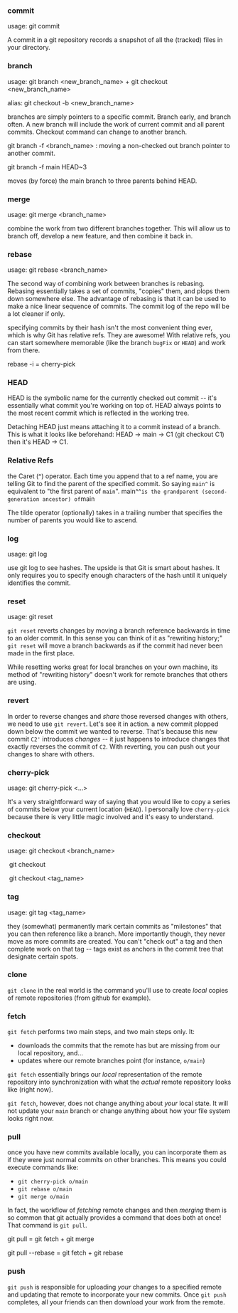 ### commit

usage: git commit

A commit in  a git repository records a snapshot of all the (tracked) files in your directory.



### branch

usage:	git branch <new_branch_name> + git checkout <new_branch_name>

alias: git checkout -b <new_branch_name>

branches are simply pointers to a specific commit. Branch early, and branch often. A new branch will include the work of current commit and all parent commits. Checkout command can change to another branch.

git branch -f <branch_name> <sha1-commit-hash>: moving a non-checked out branch pointer to another commit.

git branch -f main HEAD~3

moves (by force) the main branch to three parents behind HEAD.



### merge

usage: git merge <branch_name>

combine the work from two different branches together. This will allow us to branch off, develop a new feature, and then combine it back in.



### rebase

usage: git rebase <branch_name>

The second way of combining work between branches is rebasing. Rebasing essentially takes a set of commits, "copies" them, and plops them down somewhere else. The advantage of rebasing is that it can be used to make a nice linear sequence of commits. The commit log of the repo will be a lot cleaner if only.

specifying commits by their hash isn't the most convenient thing ever, which is why Git has relative refs. They are awesome! With relative refs, you can start somewhere memorable (like the branch `bugFix` or `HEAD`) and work from there.

rebase -i = cherry-pick



### HEAD

HEAD is the symbolic name for the currently checked out commit -- it's essentially what commit you're working on top of. HEAD always points to the most recent commit which is reflected in the working tree. 

Detaching HEAD just means attaching it to a commit instead of a branch. This is what it looks like beforehand: HEAD -> main -> C1 (git checkout C1) then it's HEAD -> C1.



### Relative Refs

the Caret (^) operator. Each time you append that to a ref name, you are telling Git to find the parent of the specified commit. So saying `main^` is equivalent to "the first parent of `main`". main^^` is the grandparent (second-generation ancestor) of `main

The tilde operator (optionally) takes in a trailing number that specifies the number of parents you would like to ascend.



### log

usage: git log

use git log to  see hashes. The upside is that Git is smart about hashes. It only requires you to specify enough characters of the hash until it uniquely identifies the commit.



### reset

usage: git reset <commit>

`git reset` reverts changes by moving a branch reference backwards in time to an older commit. In this sense you can think of it as "rewriting history;" `git reset` will move a branch backwards as if the commit had never been made in the first place.

While resetting works great for local branches on your own machine, its method of "rewriting history" doesn't work for remote branches that others are using.



### revert

In order to reverse changes and *share* those reversed changes with others, we need to use `git revert`. Let's see it in action. a new commit plopped down below the commit we wanted to reverse. That's because this new commit `C2'` introduces *changes* -- it just happens to introduce changes that exactly reverses the commit of `C2`. With reverting, you can push out your changes to share with others.



### cherry-pick

usage: git cherry-pick <Commit1> <Commit2> <...>

It's a very straightforward way of saying that you would like to copy a series of commits below your current location (`HEAD`). I personally love `cherry-pick` because there is very little magic involved and it's easy to understand.



### checkout

usage: git checkout <branch_name>

​			git checkout <commit>

​			git checkout <tag_name>



### tag

usage: git tag <tag_name> <commit>

they (somewhat) permanently mark certain commits as "milestones" that you can then reference like a branch. More importantly though, they never move as more commits are created. You can't "check out" a tag and then complete work on that tag -- tags exist as anchors in the commit tree that designate certain spots.



### clone

`git clone` in the real world is the command you'll use to create *local* copies of remote repositories (from github for example).



### fetch

`git fetch` performs two main steps, and two main steps only. It:

- downloads the commits that the remote has but are missing from our local repository, and...
- updates where our remote branches point (for instance, `o/main`)

`git fetch` essentially brings our *local* representation of the remote repository into synchronization with what the *actual* remote repository looks like (right now).

`git fetch`, however, does not change anything about *your* local state. It will not update your `main` branch or change anything about how your file system looks right now.



### pull

once you have new commits available locally, you can incorporate them as if they were just normal commits on other branches. This means you could execute commands like:

- `git cherry-pick o/main`
- `git rebase o/main`
- `git merge o/main`

In fact, the workflow of *fetching* remote changes and then *merging* them is so common that git actually provides a command that does both at once! That command is `git pull`.

git pull = git fetch + git merge

git pull --rebase = git fetch + git rebase



### push

`git push` is responsible for uploading *your* changes to a specified remote and updating that remote to incorporate your new commits. Once `git push` completes, all your friends can then download your work from the remote.